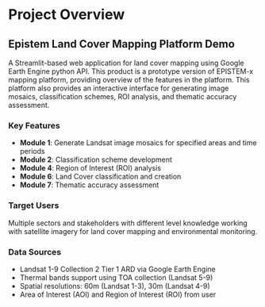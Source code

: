 # Project Overview

## Epistem Land Cover Mapping Platform Demo

A Streamlit-based web application for land cover mapping using Google Earth Engine python API. This product is a prototype version of EPISTEM-x mapping platform, providing overview of the features in the platform. This platform also provides an interactive interface for generating image mosaics, classification schemes, ROI analysis, and thematic accuracy assessment. 

### Key Features
- **Module 1**: Generate Landsat image mosaics for specified areas and time periods
- **Module 2**: Classification scheme development
- **Module 4**: Region of Interest (ROI) analysis  
- **Module 6**: Land Cover classification and creation
- **Module 7**: Thematic accuracy assessment

### Target Users
Multiple sectors and stakeholders with different level knowledge working with satellite imagery for land cover mapping and environmental monitoring.

### Data Sources
- Landsat 1-9 Collection 2 Tier 1 ARD via Google Earth Engine
- Thermal bands support using TOA collection (Landsat 5-9)
- Spatial resolutions: 60m (Landsat 1-3), 30m (Landsat 4-9)
- Area of Interest (AOI) and Region of Interest (ROI) from user